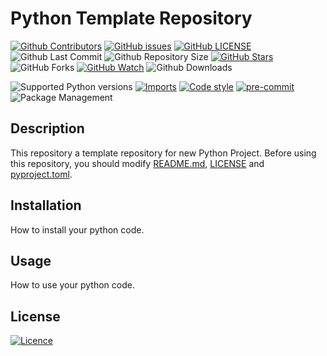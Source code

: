 # Python Template Repository

[![Github Contributors](https://img.shields.io/github/contributors/byeongal/python-template-repository)](https://github.com/badges/byeongal/python-template-repository/contributors)
[![GitHub issues](https://img.shields.io/github/issues/byeongal/python-template-repository.svg)](https://github.com/byeongal/python-template-repository/issues)
[![GitHub LICENSE](https://img.shields.io/github/license/byeongal/python-template-repository.svg)](https://github.com/byeongal/python-template-repository/blob/main/LICENSE)
![Github Last Commit](https://img.shields.io/github/last-commit/byeongal/python-template-repository)
![Github Repository Size](https://img.shields.io/github/repo-size/byeongal/python-template-repository)
[![GitHub Stars](https://img.shields.io/github/stars/byeongal/python-template-repository.svg)](https://github.com/byeongal/python-template-repository/stargazers)
![GitHub Forks](https://img.shields.io/github/forks/byeongal/python-template-repository.svg)
[![GitHub Watch](https://img.shields.io/github/watchers/byeongal/python-template-repository.svg)](https://github.com/byeongal/python-template-repository/stargazers)
![Github Downloads](https://img.shields.io/github/downloads/byeongal/python-template-repository/total)

![Supported Python versions](https://img.shields.io/badge/python-3.8-brightgreen)
[![Imports](https://img.shields.io/badge/imports-isort-brightgreen)](https://pycqa.github.io/isort/)
[![Code style](https://img.shields.io/badge/code%20style-black-black)](https://black.readthedocs.io/en/stable/)
[![pre-commit](https://img.shields.io/badge/pre--commit-enabled-brightgreen?logo=pre-commit)](https://pre-commit.com/)
![Package Management](https://img.shields.io/badge/package%20management-poetry-blue)

## Description
This repository a template repository for new Python Project. Before using this repository, you should modify [README.md](./README.md), [LICENSE](./LICENSE) and [pyproject.toml](./pyproject.toml).

## Installation
How to install your python code.

## Usage
How to use your python code.

## License

[![Licence](https://img.shields.io/github/license/byeongal/python-template-repository.svg)](./LICENSE)